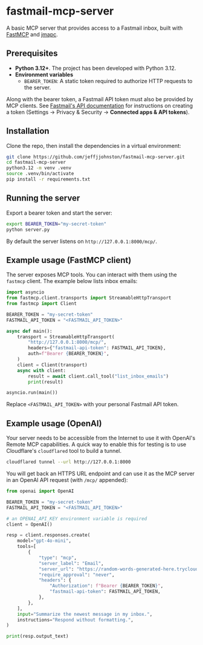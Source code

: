 # fastmail-mcp-server

A basic MCP server that provides access to a Fastmail inbox, built with [FastMCP](https://gofastmcp.com) and [jmapc](https://github.com/smkent/jmapc).

## Prerequisites

- **Python 3.12+**. The project has been developed with Python 3.12.
- **Environment variables**
  - `BEARER_TOKEN`: A static token required to authorize HTTP requests to the server.

Along with the bearer token, a Fastmail API token must also be provided by MCP clients. See [Fastmail's API documentation](https://www.fastmail.com/dev/) for instructions on creating a token (Settings -> Privacy & Security -> **Connected apps & API tokens**).

## Installation

Clone the repo, then install the dependencies in a virtual environment:

```bash
git clone https://github.com/jeffjjohnston/fastmail-mcp-server.git
cd fastmail-mcp-server
python3.12 -m venv .venv
source .venv/bin/activate
pip install -r requirements.txt
```

## Running the server

Export a bearer token and start the server:

```bash
export BEARER_TOKEN="my-secret-token"
python server.py
```

By default the server listens on `http://127.0.0.1:8000/mcp/`.

## Example usage (FastMCP client)

The server exposes MCP tools. You can interact with them using the `fastmcp` client. The example below lists inbox emails:

```python
import asyncio
from fastmcp.client.transports import StreamableHttpTransport
from fastmcp import Client

BEARER_TOKEN = "my-secret-token"
FASTMAIL_API_TOKEN = "<FASTMAIL_API_TOKEN>"

async def main():
    transport = StreamableHttpTransport(
        "http://127.0.0.1:8000/mcp/",
        headers={"fastmail-api-token": FASTMAIL_API_TOKEN},
        auth=f"Bearer {BEARER_TOKEN}",
    )
    client = Client(transport)
    async with client:
        result = await client.call_tool("list_inbox_emails")
        print(result)

asyncio.run(main())
```

Replace `<FASTMAIL_API_TOKEN>` with your personal Fastmail API token.

## Example usage (OpenAI)

Your server needs to be accessible from the Internet to use it with OpenAI's Remote MCP capabilities. A quick way to enable this for testing is to use Cloudflare's `cloudflared` tool to build a tunnel.

```bash
cloudflared tunnel --url http://127.0.0.1:8000
```

You will get back an HTTPS URL endpoint and can use it as the MCP server in an OpenAI API request (with `/mcp/` appended):

```python
from openai import OpenAI

BEARER_TOKEN = "my-secret-token"
FASTMAIL_API_TOKEN = "<FASTMAIL_API_TOKEN>"

# an OPENAI_API_KEY environment variable is required
client = OpenAI()

resp = client.responses.create(
    model="gpt-4o-mini",
    tools=[
        {
            "type": "mcp",
            "server_label": "Email",
            "server_url": "https://random-words-generated-here.trycloudflare.com/mcp/",
            "require_approval": "never",
            "headers": {
                "Authorization": f"Bearer {BEARER_TOKEN}",
                "fastmail-api-token": FASTMAIL_API_TOKEN,
            },
        },
    ],
    input="Summarize the newest message in my inbox.",
    instructions="Respond without formatting.",
)

print(resp.output_text)
```